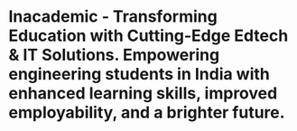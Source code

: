 # Inacademic - Transforming Education with Cutting-Edge Edtech & IT Solutions. Empowering engineering students in India with enhanced learning skills, improved employability, and a brighter future.
